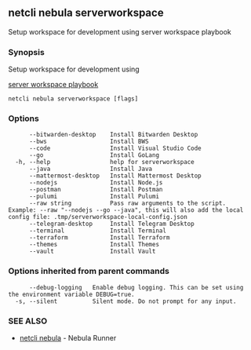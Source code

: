 ## netcli nebula serverworkspace

Setup workspace for development using server workspace playbook

### Synopsis

Setup workspace for development using

[server workspace playbook](https://github.com/arpanrec/arpanrec.nebula/blob/main/playbooks/server_workspace.md)

```
netcli nebula serverworkspace [flags]
```

### Options

```
      --bitwarden-desktop    Install Bitwarden Desktop
      --bws                  Install BWS
      --code                 Install Visual Studio Code
      --go                   Install GoLang
  -h, --help                 help for serverworkspace
      --java                 Install Java
      --mattermost-desktop   Install Mattermost Desktop
      --nodejs               Install Node.js
      --postman              Install Postman
      --pulumi               Install Pulumi
      --raw string           Pass raw arguments to the script. Example: --raw "--nodejs --go --java", this will also add the local config file: .tmp/serverworkspace-local-config.json
      --telegram-desktop     Install Telegram Desktop
      --terminal             Install Terminal
      --terraform            Install Terraform
      --themes               Install Themes
      --vault                Install Vault
```

### Options inherited from parent commands

```
      --debug-logging   Enable debug logging. This can be set using the environment variable DEBUG=true.
  -s, --silent          Silent mode. Do not prompt for any input.
```

### SEE ALSO

* [netcli nebula](netcli_nebula.md)	 - Nebula Runner

